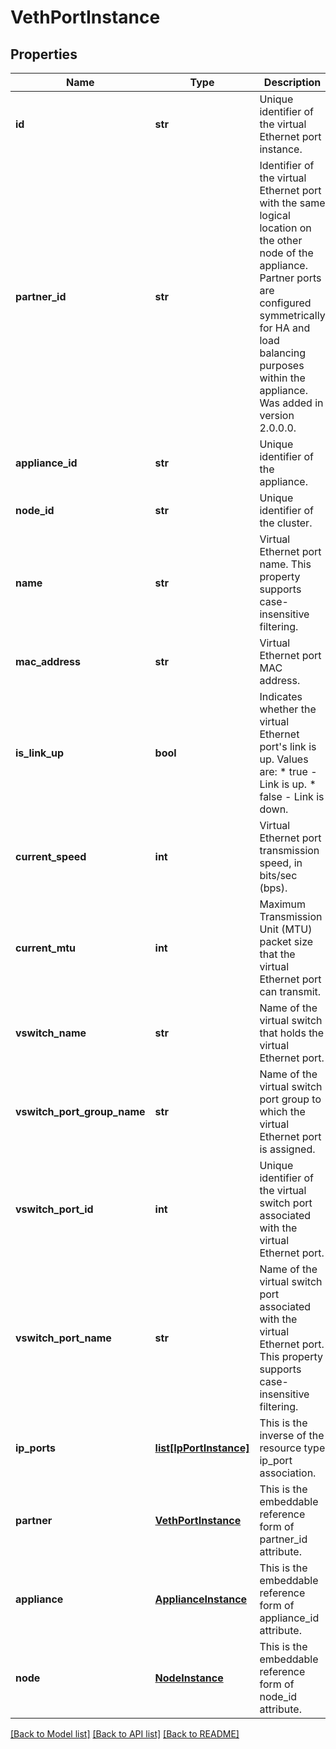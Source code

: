 # VethPortInstance

## Properties
Name | Type | Description | Notes
------------ | ------------- | ------------- | -------------
**id** | **str** | Unique identifier of the virtual Ethernet port instance. | [optional] 
**partner_id** | **str** | Identifier of the virtual Ethernet port with the same logical location on the other node of the appliance. Partner ports are configured symmetrically for HA and load balancing purposes within the appliance. Was added in version 2.0.0.0. | [optional] 
**appliance_id** | **str** | Unique identifier of the appliance. | [optional] 
**node_id** | **str** | Unique identifier of the cluster. | [optional] 
**name** | **str** | Virtual Ethernet port name.  This property supports case-insensitive filtering. | [optional] 
**mac_address** | **str** | Virtual Ethernet port MAC address. | [optional] 
**is_link_up** | **bool** | Indicates whether the virtual Ethernet port&#39;s link is up. Values are: * true - Link is up. * false - Link is down.  | [optional] 
**current_speed** | **int** | Virtual Ethernet port transmission speed, in bits/sec (bps). | [optional] 
**current_mtu** | **int** | Maximum Transmission Unit (MTU) packet size that the virtual Ethernet port can transmit. | [optional] 
**vswitch_name** | **str** | Name of the virtual switch that holds the virtual Ethernet port. | [optional] 
**vswitch_port_group_name** | **str** | Name of the virtual switch port group to which the virtual Ethernet port is assigned. | [optional] 
**vswitch_port_id** | **int** | Unique identifier of the virtual switch port associated with the virtual Ethernet port. | [optional] 
**vswitch_port_name** | **str** | Name of the virtual switch port associated with the virtual Ethernet port.  This property supports case-insensitive filtering. | [optional] 
**ip_ports** | [**list[IpPortInstance]**](IpPortInstance.md) | This is the inverse of the resource type ip_port association. | [optional] 
**partner** | [**VethPortInstance**](VethPortInstance.md) | This is the embeddable reference form of partner_id attribute. | [optional] 
**appliance** | [**ApplianceInstance**](ApplianceInstance.md) | This is the embeddable reference form of appliance_id attribute. | [optional] 
**node** | [**NodeInstance**](NodeInstance.md) | This is the embeddable reference form of node_id attribute. | [optional] 

[[Back to Model list]](../README.md#documentation-for-models) [[Back to API list]](../README.md#documentation-for-api-endpoints) [[Back to README]](../README.md)


